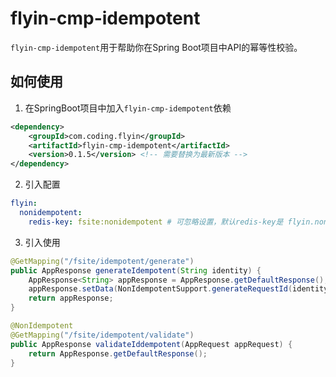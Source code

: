 # flyin-cmp-idempotent

`flyin-cmp-idempotent`用于帮助你在Spring Boot项目中API的幂等性校验。

## 如何使用

1. 在SpringBoot项目中加入`flyin-cmp-idempotent`依赖

```xml
<dependency>
    <groupId>com.coding.flyin</groupId>
    <artifactId>flyin-cmp-idempotent</artifactId>
    <version>0.1.5</version> <!-- 需要替换为最新版本 -->
</dependency>
```

2. 引入配置

```yaml
flyin:
  nonidempotent:
    redis-key: fsite:nonidempotent # 可忽略设置，默认redis-key是 flyin.nonidempotent
```

3. 引入使用

```java
@GetMapping("/fsite/idempotent/generate")
public AppResponse generateIdempotent(String identity) {
    AppResponse<String> appResponse = AppResponse.getDefaultResponse();
    appResponse.setData(NonIdempotentSupport.generateRequestId(identity));
    return appResponse;
}

@NonIdempotent
@GetMapping("/fsite/idempotent/validate")
public AppResponse validateIddempotent(AppRequest appRequest) {
    return AppResponse.getDefaultResponse();
}
```

